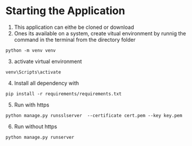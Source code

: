 # Starting the Application

1. This application can eithe be cloned or download
2. Ones its available on a system, create vitual environment by runnig the command in the terminal from the directory folder
```
python -m venv venv 
```
3. activate virtual environment
```
venv\Scripts\activate 
```
4. Install all dependency with
```
pip install -r requirements/requirements.txt
```
5. Run with https
```
python manage.py runsslserver  --certificate cert.pem --key key.pem
```
6. Run without https
```
python manage.py runserver
```